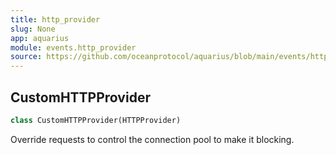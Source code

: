 ```yaml
---
title: http_provider
slug: None
app: aquarius
module: events.http_provider
source: https://github.com/oceanprotocol/aquarius/blob/main/events/http_provider.py
---
```

## CustomHTTPProvider

```python
class CustomHTTPProvider(HTTPProvider)
```

Override requests to control the connection pool to make it blocking.

